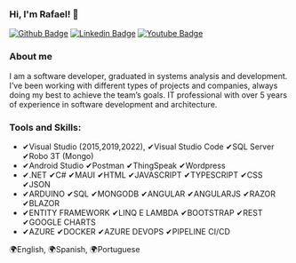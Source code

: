### Hi, I'm Rafael!  👋
[![Github Badge](https://img.shields.io/badge/-Github-000?style=flat-square&logo=Github&logoColor=white&link=https://github.com/rafaelparenza)](https://github.com/rafaelparenza)
[![Linkedin Badge](https://img.shields.io/badge/-LinkedIn-blue?style=flat-square&logo=Linkedin&logoColor=white&link=https://br.linkedin.com/in/rafaelparenza/pt?trk=profile-badge)](https://br.linkedin.com/in/rafaelparenza/pt?trk=profile-badge)
[![Youtube Badge](https://img.shields.io/badge/-udemy-993399?style=flat-square&labelColor=993399&logo=udemy&logoColor=white&link=https://www.udemy.com/user/rafael-luiz-parenza)](https://www.udemy.com/user/rafael-luiz-parenza/)

### About me
I am a software developer, graduated in systems analysis and development. I’ve been working with different types of projects and companies, always doing my best to achieve the team’s goals. IT professional with over 5 years of experience in software development and architecture.

### Tools and Skills:
<ul>
  <li>✔Visual Studio (2015,2019,2022), ✔Visual Studio Code ✔SQL Server ✔Robo 3T (Mongo) </li>
<li>✔Android Studio ✔Postman ✔ThingSpeak ✔Wordpress </li>
<li>✔.NET ✔C# ✔MAUI ✔HTML ✔JAVASCRIPT ✔TYPESCRIPT ✔CSS ✔JSON   </li>
<li>✔ARDUINO ✔SQL  ✔MONGODB ✔ANGULAR ✔ANGULARJS ✔RAZOR ✔BLAZOR  </li>
<li>✔ENTITY FRAMEWORK ✔LINQ E LAMBDA ✔BOOTSTRAP ✔REST ✔GOOGLE CHARTS </li>
<li>✔AZURE ✔DOCKER ✔AZURE DEVOPS ✔PIPELINE CI/CD </li>
  </ul>

🌍English, 🌍Spanish, 🌍Portuguese 
 
